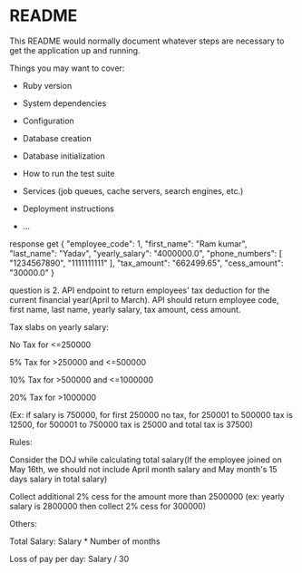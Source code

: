 # README

This README would normally document whatever steps are necessary to get the
application up and running.

Things you may want to cover:

* Ruby version

* System dependencies

* Configuration

* Database creation

* Database initialization

* How to run the test suite

* Services (job queues, cache servers, search engines, etc.)

* Deployment instructions

* ...


response get 
{
    "employee_code": 1,
    "first_name": "Ram kumar",
    "last_name": "Yadav",
    "yearly_salary": "4000000.0",
    "phone_numbers": [
        "1234567890",
        "1111111111"
    ],
    "tax_amount": "662499.65",
    "cess_amount": "30000.0"
}

question is  2. API endpoint to return employees' tax deduction for the current financial year(April to March). API should return employee code, first name, last name, yearly salary, tax amount, cess amount.

 

Tax slabs on yearly salary:

No Tax for <=250000

5% Tax for >250000 and <=500000

10% Tax for >500000 and <=1000000

20% Tax for >1000000

  (Ex: if salary is 750000, for first 250000 no tax, for 250001 to 500000 tax is 12500, for 500001 to 750000 tax is 25000 and total tax is 37500)

 

 

Rules:

Consider the DOJ while calculating total salary(If the employee joined on May 16th, we should not include April month salary and May month's 15 days salary in total salary)

Collect additional 2% cess for the amount more than 2500000 (ex: yearly salary is 2800000 then collect 2% cess for 300000)

  

Others:

Total Salary: Salary * Number of months

Loss of pay per day: Salary / 30
